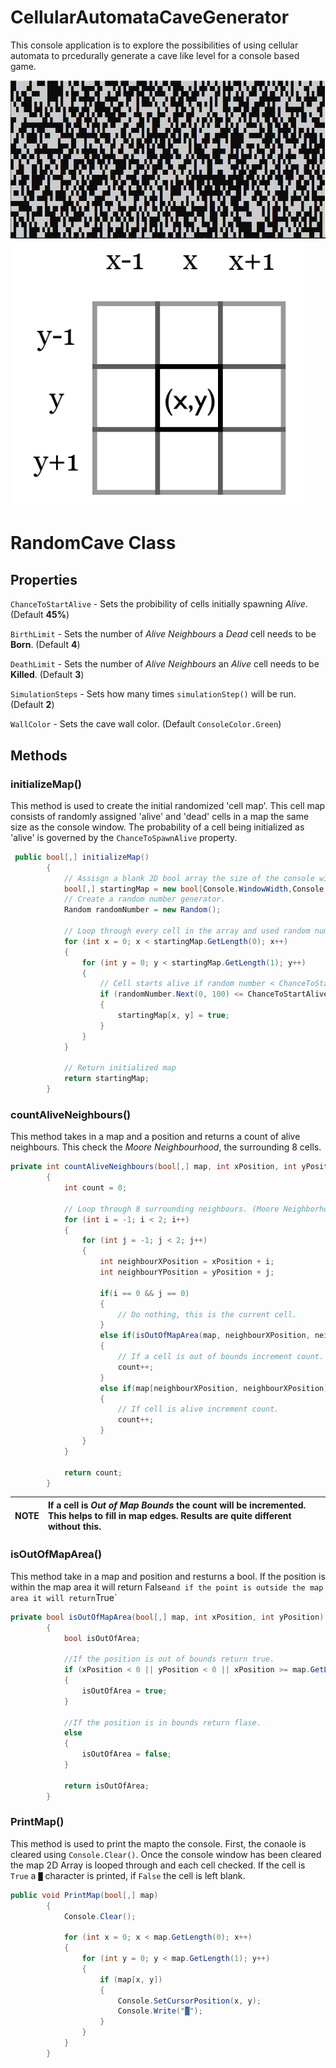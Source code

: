 ﻿# CellularAutomataCaveGenerator

This console application is to explore the possibilities of using cellular automata to prcedurally generate a cave like level for a console based game. 


![Initial Cell Map](images\initialCellMap.png)
![Initial Cell Map](images\mooreNeighborhood.png)


# RandomCave Class

## Properties

`ChanceToStartAlive` - Sets the probibility of cells initially spawning *Alive*. (Default **45%**)

`BirthLimit` - Sets the number of *Alive Neighbours* a *Dead* cell needs to be **Born**. (Default **4**)

`DeathLimit` - Sets the number of *Alive Neighbours* an *Alive* cell needs to be **Killed**. (Default **3**)

`SimulationSteps` - Sets how many times `simulationStep()` will be run. (Default **2**)

`WallColor` - Sets the cave wall color. (Default `ConsoleColor.Green`)

## Methods

### initializeMap()

This method is used to create the initial randomized 'cell map'. This cell map consists of randomly assigned 'alive' and 'dead' cells in a map the same 
size as the console window. The probability of a cell being initialized as 'alive' is governed by the `ChanceToSpawnAlive` property. 

```c#
 public bool[,] initializeMap()
        {
            // Assisgn a blank 2D bool array the size of the console window. [x,y]
            bool[,] startingMap = new bool[Console.WindowWidth,Console.WindowHeight];
            // Create a random number generator.
            Random randomNumber = new Random();

            // Loop through every cell in the array and used random number to see if the cell starts 'alive'.
            for (int x = 0; x < startingMap.GetLength(0); x++)
            {
                for (int y = 0; y < startingMap.GetLength(1); y++)
                {
                    // Cell starts alive if random number < ChanceToStartAlive
                    if (randomNumber.Next(0, 100) <= ChanceToStartAlive)
                    {
                        startingMap[x, y] = true;
                    }
                }
            }

            // Return initialized map
            return startingMap;
        }
```

### countAliveNeighbours()

This method takes in a map and a position and returns a count of alive neighbours. This check the *Moore  Neighbourhood*, the surrounding 
8 cells. 

```c#
private int countAliveNeighbours(bool[,] map, int xPosition, int yPosition)
        {
            int count = 0;

            // Loop through 8 surrounding neighbours. (Moore Neighborhood)
            for (int i = -1; i < 2; i++)
            {
                for (int j = -1; j < 2; j++)
                {
                    int neighbourXPosition = xPosition + i;
                    int neighbourYPosition = yPosition + j;

                    if(i == 0 && j == 0)
                    {
                        // Do nothing, this is the current cell.
                    }
                    else if(isOutOfMapArea(map, neighbourXPosition, neighbourYPosition))
                    {
                        // If a cell is out of bounds increment count. When left like this is helps to fill in map edges.
                        count++;
                    }
                    else if(map[neighbourXPosition, neighbourXPosition])
                    {
                        // If cell is alive increment count.
                        count++;
                    }
                }
            }

            return count;
        }
```
| **NOTE**  | If a cell is *Out of Map Bounds* the count will be incremented. This helps to fill in map edges. Results are quite different without this. |
|-----------|:-------------------------------------------------------------------------------------------------------------------------------------------|

### isOutOfMapArea()

This method take in a map and position and resturns a bool. If the position is within the map area it will return False` and if the point
is outside the map area it will return `True`

```c#
private bool isOutOfMapArea(bool[,] map, int xPosition, int yPosition)
        {
            bool isOutOfArea;

            //If the position is out of bounds return true.
            if (xPosition < 0 || yPosition < 0 || xPosition >= map.GetLength(0) || yPosition >= map.GetLength(1))
            {
                isOutOfArea = true;
            }

            //If the position is in bounds return flase.
            else
            {
                isOutOfArea = false;
            }

            return isOutOfArea;
        }
```

### PrintMap()

This method is used to print the mapto the console. First, the conaole is cleared using `Console.Clear()`. Once the console window has been
cleared the map 2D Array is looped through and each cell checked. If the cell is `True` a `█` character is printed, if `False` the cell is 
left blank.

```C#
public void PrintMap(bool[,] map)
        {
            Console.Clear();

            for (int x = 0; x < map.GetLength(0); x++)
            {
                for (int y = 0; y < map.GetLength(1); y++)
                {
                    if (map[x, y])
                    {
                        Console.SetCursorPosition(x, y);
                        Console.Write("█");
                    }
                }
            }
        }
```
